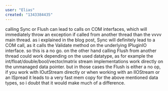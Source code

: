 ```yaml
---
user: "Elias"
created: "1343384435"
---
```


calling Sync or Flush can lead to calls on COM interfaces, which will immediately throw an exception if called from another thread than the vvvv main thread.
as i explained in the blog post, Sync will definitely lead to a COM call, as it calls the Validate method on the underlying IPluginIO interface. so this is a no go.
on the other hand calling Flush from another thread could work depending on the used datatype, as for example the int/float/double/bool/vector/matrix stream implementations work directly on the unmanaged data pointer.
but in those cases the Flush is either a no op, if you work with IOutStream directly or when working with an IIOStream or an ISpread it leads to a very fast mem copy for the above mentioned data types, so i doubt that it would make much of a difference.
